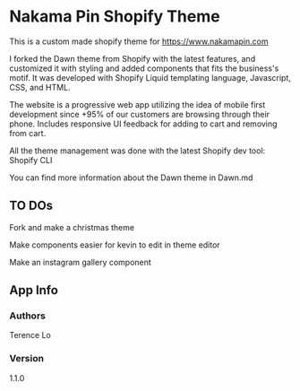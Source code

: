 # Nakama Pin Shopify Theme

This is a custom made shopify theme for https://www.nakamapin.com

I forked the Dawn theme from Shopify with the latest features, and customized it with styling and added components that fits the business's motif. It was developed with Shopify Liquid templating language, Javascript, CSS, and HTML. 

The website is a progressive web app utilizing the idea of mobile first development since +95% of our customers are browsing through their phone. Includes responsive UI feedback for adding to cart and removing from cart. 

All the theme management was done with the latest Shopify dev tool: Shopify CLI

You can find more information about the Dawn theme in Dawn.md 

## TO DOs

Fork and make a christmas theme

Make components easier for kevin to edit in theme editor

Make an instagram gallery component 

## App Info

### Authors

Terence Lo

### Version

1.1.0
